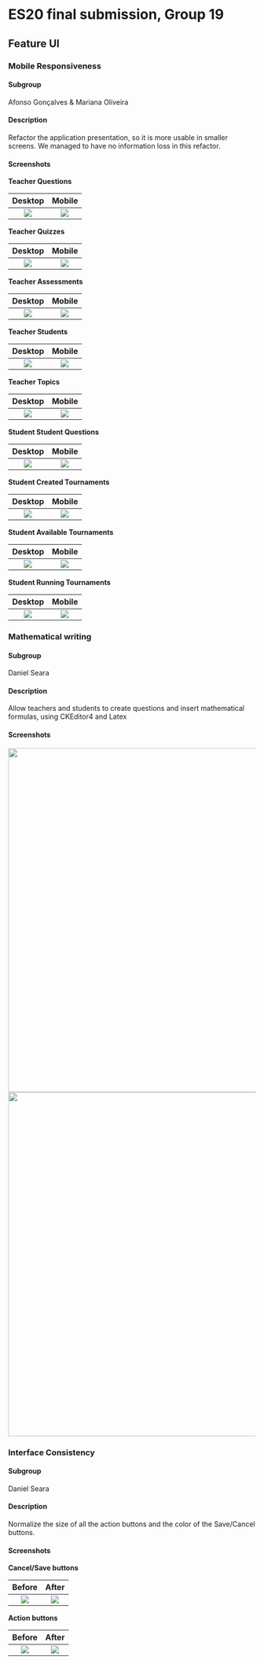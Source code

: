# ES20 final submission, Group 19

## Feature UI

### Mobile Responsiveness

#### Subgroup
Afonso Gonçalves & Mariana Oliveira

#### Description
Refactor the application presentation, so it is more usable in smaller screens. We managed to have no information loss in this refactor.

#### Screenshots

**Teacher Questions**

Desktop                              |  Mobile
:-----------------------------------:|:-----------------------------------:
![](p5-images/teacher_questions.png) | ![](p5-images/teacher_questions_mobile.png)

**Teacher Quizzes**

Desktop                              |  Mobile
:-----------------------------------:|:-----------------------------------:
![](p5-images/teacher_quizzes.png) | ![](p5-images/teacher_quizzes_mobile.png)

**Teacher Assessments**

Desktop                              |  Mobile
:-----------------------------------:|:-----------------------------------:
![](p5-images/teacher_assessments.png) | ![](p5-images/teacher_assessments_mobile.png)

**Teacher Students**

Desktop                              |  Mobile
:-----------------------------------:|:-----------------------------------:
![](p5-images/teacher_students.png) | ![](p5-images/teacher_students_mobile.png)

**Teacher Topics**

Desktop                              |  Mobile
:-----------------------------------:|:-----------------------------------:
![](p5-images/teacher_topics.png) | ![](p5-images/teacher_topics_mobile.png)

**Student Student Questions**

Desktop                              |  Mobile
:-----------------------------------:|:-----------------------------------:
![](p5-images/student_studentQuestions.png) | ![](p5-images/student_studentQuestions_mobile.png)

**Student Created Tournaments**

Desktop                              |  Mobile
:-----------------------------------:|:-----------------------------------:
![](p5-images/student_createdTournaments.png) | ![](p5-images/student_createdTournaments_mobile.png)

**Student Available Tournaments**

Desktop                              |  Mobile
:-----------------------------------:|:-----------------------------------:
![](p5-images/student_availableTournaments.png) | ![](p5-images/student_availableTournaments_mobile.png)

**Student Running Tournaments**

Desktop                              |  Mobile
:-----------------------------------:|:-----------------------------------:
![](p5-images/student_runningTournaments.png) | ![](p5-images/student_runningTournaments_mobile.png)



### Mathematical writing

#### Subgroup
Daniel Seara

#### Description
Allow teachers and students to create questions and insert mathematical formulas, using CKEditor4 and Latex

#### Screenshots

<img src="p5-images/screenshot_SQ_content.png" width="700">  <img src="p5-images/screenshot_SQ_math.png" width="700">

### Interface Consistency

#### Subgroup
Daniel Seara

#### Description
Normalize the size of all the action buttons and the color of the Save/Cancel buttons.

#### Screenshots

**Cancel/Save buttons**

Before                               |  After
:-----------------------------------:|:-----------------------------------:
![](p5-images/CancelSaveBefore.png) | ![](p5-images/CancelSaveButtons.png)

**Action buttons**

Before                               |  After
:-----------------------------------:|:-----------------------------------:
![](p5-images/ActionButtonsBefore.png) | ![](p5-images/UniformActionButtons.png)

